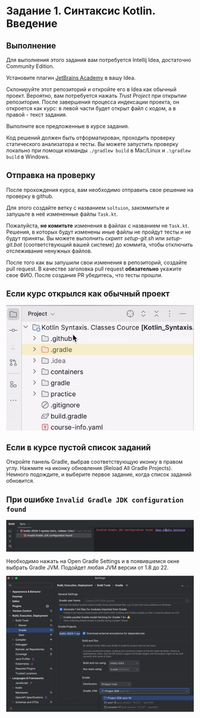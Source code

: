 # Задание 1. Синтаксис Kotlin. Введение

## Выполнение
Для выполнения этого задания вам потребуется Intellij Idea, достаточно Community Edition. 

Установите плагин [JetBrains Academy](https://plugins.jetbrains.com/plugin/10081-jetbrains-academy) в вашу Idea.

Склонируйте этот репозиторий и откройте его в Idea как обычный проект. Вероятно, вам потребуется нажать _Trust Project_ при открытии репозитория.
После завершения процесса индексации проекта, он откроется как курс: в левой части будет открыт файл с кодом, а в правой - текст задания. 

Выполните все предложенные в курсе задания.

Код решений должен быть отформатирован, проходить проверку статического анализатора и тесты. Вы можете запустить проверку локально при помощи команды `./gradlew build` в Mac/Linux и `.\gradlew build` в Windows.

## Отправка на проверку
После прохождения курса, вам необходимо отправить свое решение на проверку в github.

Для этого создайте ветку с названием `soltuion`, закоммитьте и запушьте в неё измененные файлы `Task.kt`.

Пожалуйста, __не комитьте__ изменения в файлах с названием не `Task.kt`.
Решения, в которых будут изменены иные файлы не пройдут тесты и не будут приняты.
Вы можете выполнить скрипт _setup-git.sh_ или _setup-git.bat_ (соответствующий вашей системе) до коммита, чтобы отключить отслеживание ненужных файлов.

После того как вы запушили свои изменения в репозиторий, создайте pull request. В качестве заголовка pull request __обязательно__ укажите свое ФИО. После создания PR убедитесь, что тесты прошли.

## Если курс открылся как обычный проект

![Делайте так](how_to_open_as_cource.gif)

## Если в курсе пустой список заданий

Откройте панель Gradle, выбрав соответствующую иконку в правом углу. Нажмите на иконку обновления (Reload All Gradle Projects). Немного подождите, и выберите первое задание, когда список заданий обновится.

## При ошибке `Invalid Gradle JDK configuration found`

![Invalid Gradle JDK configuration found](invalid_gradle_jdk.png)

Необходимо нажать на Open Gradle Settings и в появившемся окне выбрать Gradle JVM.
Подойдет любая JVM версии от 1.8 до 22.

![Invalid Gradle JDK fix](invalid_gradle_jdk_fix.png)

